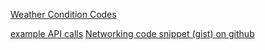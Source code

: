 [Weather Condition Codes](http://bugs.openweathermap.org/projects/api/wiki/Weather_Condition_Codes)

[example API calls](http://openweathermap.org/current)
[Networking code snippet (gist) on github](https://gist.github.com/udacityandroid/d6a7bb21904046a91695)
